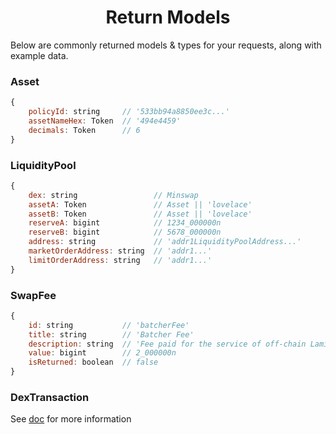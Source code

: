 <p align="center">
  <h1 align="center">Return Models</h1>
</p>

Below are commonly returned models & types for your requests, along with example data.

### Asset
```js
{
    policyId: string     // '533bb94a8850ee3c...'
    assetNameHex: Token  // '494e4459'
    decimals: Token      // 6
}
```

### LiquidityPool
```js
{
    dex: string                 // Minswap
    assetA: Token               // Asset || 'lovelace'
    assetB: Token               // Asset || 'lovelace'
    reserveA: bigint            // 1234_000000n
    reserveB: bigint            // 5678_000000n
    address: string             // 'addr1LiquidityPoolAddress...'
    marketOrderAddress: string  // 'addr1...'
    limitOrderAddress: string   // 'addr1...'
}

```
### SwapFee
```js
{
    id: string           // 'batcherFee'
    title: string        // 'Batcher Fee'
    description: string  // 'Fee paid for the service of off-chain Laminar batcher to process transactions.'
    value: bigint        // 2_000000n
    isReturned: boolean  // false
}
```

### DexTransaction
See [doc](dex-transaction.md) for more information